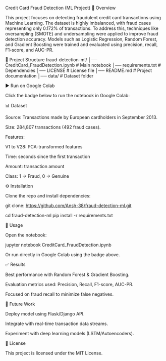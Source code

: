 Credit Card Fraud Detection (ML Project)
📌 Overview

This project focuses on detecting fraudulent credit card transactions using Machine Learning. The dataset is highly imbalanced, with fraud cases representing only 0.172% of transactions. To address this, techniques like oversampling (SMOTE) and undersampling were applied to improve fraud detection accuracy.
Models such as Logistic Regression, Random Forest, and Gradient Boosting were trained and evaluated using precision, recall, F1-score, and AUC-PR.

📂 Project Structure
fraud-detection-ml/
│── CreditCard_FraudDetection.ipynb   # Main notebook
│── requirements.txt                  # Dependencies
│── LICENSE                           # License file
│── README.md                         # Project documentation
│── data/                             # Dataset folder

▶️ Run on Google Colab

Click the badge below to run the notebook in Google Colab:

📊 Dataset

Source: Transactions made by European cardholders in September 2013.

Size: 284,807 transactions (492 fraud cases).

Features:

V1 to V28: PCA-transformed features

Time: seconds since the first transaction

Amount: transaction amount

Class: 1 → Fraud, 0 → Genuine

⚙️ Installation

Clone the repo and install dependencies:

git clone: https://github.com/Ansh-38/fraud-detection-ml.git

cd fraud-detection-ml
pip install -r requirements.txt

🚀 Usage

Open the notebook:

jupyter notebook CreditCard_FraudDetection.ipynb


Or run directly in Google Colab using the badge above.

✅ Results

Best performance with Random Forest & Gradient Boosting.

Evaluation metrics used: Precision, Recall, F1-score, AUC-PR.

Focused on fraud recall to minimize false negatives.

🔮 Future Work

Deploy model using Flask/Django API.

Integrate with real-time transaction data streams.

Experiment with deep learning models (LSTM/Autoencoders).

📜 License

This project is licensed under the MIT License.
